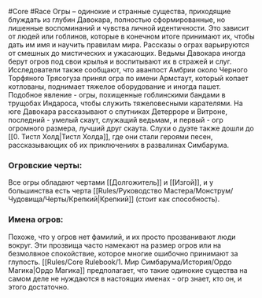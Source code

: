 #Core #Race
Огры – одинокие и странные существа, приходящие блуждать из глубин Давокара, полностью сформированные, но лишенные воспоминаний и чувства личной идентичности. Это зависит от людей или гоблинов, которые в конечном итоге принимают их, чтобы дать им имя и научить правилам мира. Рассказы о ограх варьируются от смешных до мистических и ужасающих. Ведьмы Давокара иногда берут огров под свои крылья и воспитывают их в стражей и слуг. Исследователи также сообщают, что аванпост Амбрии около Черного Торфяного Трясогуза принял огра по имени Армстаут, который копает котлованы, поднимает тяжелое оборудование и иногда пашет. Подобное явление - огры, похищенные гоблинскими бандами в трущобах Индароса, чтобы служить тяжеловесными карателями. На юге Давокара рассказывают о спутниках Детерроре и Витроне, последний - умелый скаут, служащий ведьмам, и первый - огр огромного размера, лучший друг скаута. Слухи о дуэте также дошли до [[0. Тистл Холд|Тистл Холда]], где они стали героями песен, рассказывающих об их приключениях в развалинах Симбарума.  

### Огровские черты:

Все огры обладают чертами [[Долгожитель]] и [[Изгой]], и у большинства есть черта [[Rules/Руководство Мастера/Монструм/Чудовища/Черты/Крепкий|Крепкий]] (стоит как способность). 

### Имена огров:

Похоже, что у огров нет фамилий, и их просто прозванивают люди вокруг. Эти прозвища часто намекают на размер огров или на безмолвное спокойствие, которое многие ошибочно принимают за глупость. [[Rules/Core Rulebook/1. Мир Симбарума/История/Ордо Магика|Ордо Магика]] предполагает, что такие одинокие существа на самом деле не нуждаются в настоящих именах - огр знает, кто он, и этого достаточно.